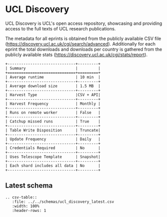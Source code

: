 # UCL Discovery

UCL Discovery is UCL's open access repository, showcasing and providing access to the full texts of UCL research publications.

The metadata for all eprints is obtained from the publicly available CSV file (https://discovery.ucl.ac.uk/cgi/search/advanced). 
Additionally for each eprint the total downloads and downloads per country is gathered from the publicly available stats
 (https://discovery.ucl.ac.uk/cgi/stats/report).


```eval_rst
+------------------------------+---------+
| Summary                      |         |
+==============================+=========+
| Average runtime              | 10 min  |
+------------------------------+---------+
| Average download size        | 1.5 MB  |
+------------------------------+---------+
| Harvest Type                 |CSV + API|
+------------------------------+---------+
| Harvest Frequency            | Monthly |
+------------------------------+---------+
| Runs on remote worker        | False   |
+------------------------------+---------+
| Catchup missed runs          | True    |
+------------------------------+---------+
| Table Write Disposition      | Truncate|
+------------------------------+---------+
| Update Frequency             | Daily   |
+------------------------------+---------+
| Credentials Required         | No      |
+------------------------------+---------+
| Uses Telescope Template      | Snapshot|
+------------------------------+---------+
| Each shard includes all data | No      |
+------------------------------+---------+
```

## Latest schema
``` eval_rst
.. csv-table::
   :file: ../../schemas/ucl_discovery_latest.csv
   :width: 100%
   :header-rows: 1
```